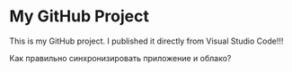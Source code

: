 # My GitHub Project

This is my GitHub project. I published it directly from Visual Studio Code!!!

Как правильно синхронизировать приложение и облако?